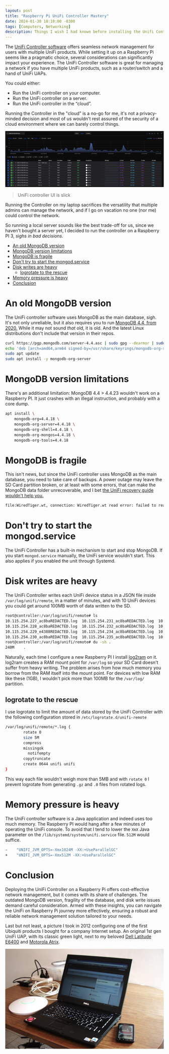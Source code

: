 ```yaml
---
layout: post
title: "Raspberry Pi UniFi Controller Mastery"
date: 2024-01-30 18:10:00 -0300
tags: [Computers, Networking]
description: Things I wish I had known before installing the Unifi Controller in a Raspberry PI
---
```


The [UniFi Controller software](https://help.ui.com/hc/en-us/articles/220066768-Updating-and-Installing-Self-Hosted-UniFi-Network-Servers-Linux) offers seamless network management for users with multiple UniFi products. While setting it up on a Raspberry Pi seems like a pragmatic choice, several considerations can significantly impact your experience. The UniFi Controller software is great for managing a network if you have multiple UniFi products, such as a router/switch and a hand of UniFi UAPs.

You could either:

- Run the UniFi controller on your computer.
- Run the UniFi controller on a server.
- Run the UniFi controller in the “cloud”.

Running the Controller in the "cloud” is a no-go for me, it's not a privacy-minded decision and most of us wouldn't rest assured of the security of a cloud environment where we can barely control things.

![UniFi controller](/assets/images/raspberry-pi-unifi-1/unifi-controller.png)
> UniFi controller UI is slick


Running the Controller on my laptop sacrifices the versatility that multiple admins can manage the network, and if I go on vacation no one (nor me) could control the network.

So running a local server sounds like the best trade-off for us, since we haven't bought a server yet, I decided to run the controller on a Raspberry PI 3, *sighs in bad decisions*.

- [An old MongoDB version](#an-old-mongodb-version)
- [MongoDB version limitations](#mongodb-version-limitations)
- [MongoDB is fragile](#mongodb-is-fragile)
- [Don't try to start the mongod.service](#dont-try-to-start-the-mongodservice)
- [Disk writes are heavy](#disk-writes-are-heavy)
  - [logrotate to the rescue](#logrotate-to-the-rescue)
- [Memory pressure is heavy](#memory-pressure-is-heavy)
- [Conclusion](#conclusion)


# An old MongoDB version

The UniFi controller software uses MongoDB as the main database, sigh. It's not only unreliable, but it also requires you to run [MongoDB 4.4, from 2020.](https://www.mongodb.com/evolved#mdbfourfour) While it may not sound *that* old, it is old. And the latest Linux distributions don't include that version in their repos.

```bash
curl https://pgp.mongodb.com/server-4.4.asc | sudo gpg --dearmor | sudo tee /usr/share/keyrings/mongodb-org-server-4.4-archive-keyring.gpg >/dev/null
echo 'deb [arch=amd64,arm64 signed-by=/usr/share/keyrings/mongodb-org-server-4.4-archive-keyring.gpg] https://repo.mongodb.org/apt/ubuntu focal/mongodb-org/4.4 multiverse' | sudo tee /etc/apt/sources.list.d/mongodb-org-4.4.list > /dev/null
sudo apt update
sudo apt install -y mongodb-org-server
```

# MongoDB version limitations

There's an additional limitation: MongoDB 4.4 > 4.4.23 wouldn't work on a Raspberry PI. It just crashes with an illegal instruction, and probably with a core dump.

```bash
apt install \
	mongodb-org=4.4.18 \
	mongodb-org-server=4.4.18 \
	mongodb-org-shell=4.4.18 \
	mongodb-org-mongos=4.4.18 \
	mongodb-org-tools=4.4.18
```

# MongoDB is fragile

This isn't news, but since the UniFi controller uses MongoDB as the main database, you need to take care of backups. A power outage may leave the SD Card partition broken, or at least with some errors, that can make the MongoDB data folder unrecoverable, and I bet [the UniFi recovery guide wouldn't help you.](https://help.ui.com/hc/en-us/articles/360006634094-UniFi-Repairing-Database-Issues-on-the-UniFi-Network-Application)

```bash
file:WiredTiger.wt, connection: WiredTiger.wt read error: failed to read 4096 bytes at offset 73728: WT_ERROR: non-specific WiredTiger error
```

# Don't try to start the mongod.service

The UniFi Controller has a built-in mechanism to start and stop MongoDB. If you start `mongod.service` manually, the UniFi service wouldn't start. This also applies if you enabled the unit through Systemd.

# Disk writes are heavy

The UniFi Controller writes each UniFi device status in a JSON file inside `/var/log/unifi/remote`, in a matter of minutes, and with 10 UniFi devices you could get around 100MB worth of data written to the SD.

```bash
root@controller:/var/log/unifi/remote# ls
10.115.254.227_ac8baREDACTED.log  10.115.254.231_ac8baREDACTED.log  10.115.254.237_ac8baREDACTED.log
10.115.254.228_ac8baREDACTED.log  10.115.254.232_ac8baREDACTED.log  10.115.254.254_ac8baREDACTED.log
10.115.254.229_e4388REDACTED.log  10.115.254.234_ac8baREDACTED.log  10.115.254.238_ac8baREDACTED.log
10.115.254.230_ac8baREDACTED.log  10.115.254.235_ac8baREDACTED.log  10.115.254.239_ac8baREDACTED.log
root@controller:/var/log/unifi/remote# du -sh .
240M	.
```

Naturally, each time I configure a new Raspberry PI I install [log2ram](https://github.com/azlux/log2ram) on it. log2ram creates a RAM mount point for `/var/log` so your SD Card doesn't suffer from heavy writing. The problem arises from how much memory you borrow from the RAM itself into the mount point. For devices with low RAM like these (1GB), I wouldn't pick more than 100MB for the `/var/log/` partition.

## logrotate to the rescue

I use logrotate to limit the amount of data stored by the UniFi Controller with the following configuration stored in `/etc/logrotate.d/unifi-remote`

```bash
/var/log/unifi/remote/*.log {
        rotate 0
        size 5M
        compress
        missingok
	      notifempty
      	copytruncate
      	create 0644 unifi unifi
}
```

This way each file wouldn't weigh more than 5MB and with `rotate 0` I prevent logrotate from generating `.gz` and `.0` files from rotated logs.

# Memory pressure is heavy

The UniFi controller software is a Java application and indeed uses too much memory. The Raspberry PI would hang after a few minutes of operating the UniFi console. To avoid that I tend to lower the `XmX` Java parameter on the `/lib/systemd/system/unifi.service` file. `512M` would suffice.

```bash
-    "UNIFI_JVM_OPTS=-Xmx1024M -XX:+UseParallelGC"
+    "UNIFI_JVM_OPTS=-Xmx512M -XX:+UseParallelGC" 
```


# Conclusion

Deploying the UniFi Controller on a Raspberry Pi offers cost-effective network management, but it comes with its share of challenges. The outdated MongoDB version, fragility of the database, and disk write issues demand careful consideration. Armed with these insights, you can navigate the UniFi on Raspberry Pi journey more effectively, ensuring a robust and reliable network management solution tailored to your needs.

Last but not least, a picture I took in 2012 configuring one of the first Ubiquiti products I bought for a company Internet setup. An original 1st gen UniFi UAP, with its classic green light, next to my beloved [Dell Latitude E6400](https://www.notebookcheck.net/Review-Dell-Latitude-E6400-Notebook.12875.0.html) and [Motorola Atrix](https://www.gsmarena.com/motorola_atrix-3709.php).

![UniFi Controller 2012](/assets/images/raspberry-pi-unifi-1/unifi-uap-old.jpg)

